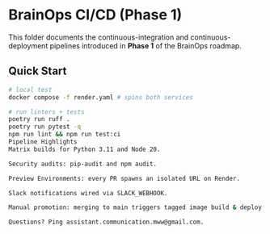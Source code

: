 # BrainOps CI/CD (Phase 1)

This folder documents the continuous-integration and continuous-deployment
pipelines introduced in **Phase 1** of the BrainOps roadmap.

## Quick Start

```bash
# local test
docker compose -f render.yaml # spins both services

# run linters + tests
poetry run ruff .
poetry run pytest -q
npm run lint && npm run test:ci
Pipeline Highlights
Matrix builds for Python 3.11 and Node 20.

Security audits: pip-audit and npm audit.

Preview Environments: every PR spawns an isolated URL on Render.

Slack notifications wired via SLACK_WEBHOOK.

Manual promotion: merging to main triggers tagged image build & deploy.

Questions? Ping assistant.communication.mww@gmail.com.

